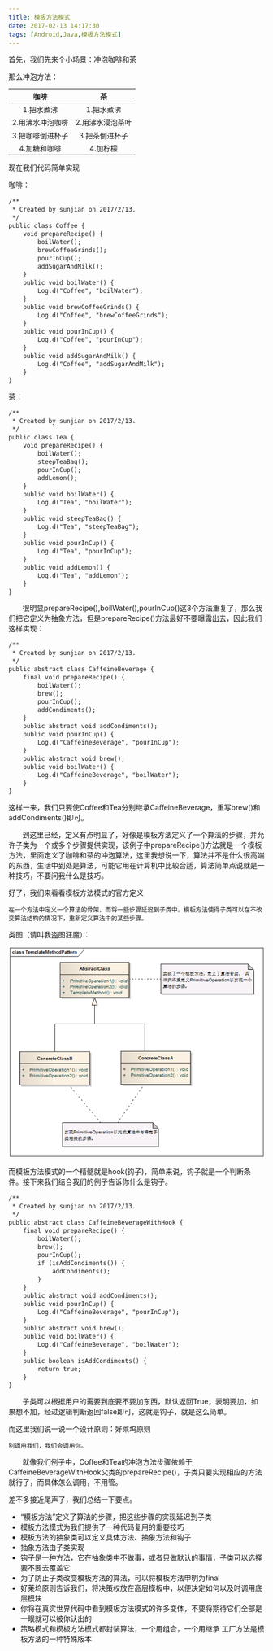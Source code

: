 ```yaml
---
title: 模板方法模式
date: 2017-02-13 14:17:30
tags: [Android,Java,模板方法模式]
---
```


首先，我们先来个小场景：冲泡咖啡和茶

那么冲泡方法：

|咖啡	|茶|
|:-:|:-:|
|1.把水煮沸	|1.把水煮沸|
|2.用沸水冲泡咖啡	|2.用沸水浸泡茶叶|
|3.把咖啡倒进杯子|	3.把茶倒进杯子|
|4.加糖和咖啡	|4.加柠檬|

现在我们代码简单实现

<!--  more-->

咖啡：

```
/**
 * Created by sunjian on 2017/2/13.
 */
public class Coffee {
    void prepareRecipe() {
        boilWater();
        brewCoffeeGrinds();
        pourInCup();
        addSugarAndMilk();
    }
    public void boilWater() {
        Log.d("Coffee", "boilWater");
    }
    public void brewCoffeeGrinds() {
        Log.d("Coffee", "brewCoffeeGrinds");
    }
    public void pourInCup() {
        Log.d("Coffee", "pourInCup");
    }
    public void addSugarAndMilk() {
        Log.d("Coffee", "addSugarAndMilk");
    }
}
```

茶：

```
/**
 * Created by sunjian on 2017/2/13.
 */
public class Tea {
    void prepareRecipe() {
        boilWater();
        steepTeaBag();
        pourInCup();
        addLemon();
    }
    public void boilWater() {
        Log.d("Tea", "boilWater");
    }
    public void steepTeaBag() {
        Log.d("Tea", "steepTeaBag");
    }
    public void pourInCup() {
        Log.d("Tea", "pourInCup");
    }
    public void addLemon() {
        Log.d("Tea", "addLemon");
    }
}
```

&nbsp;&nbsp;&nbsp;&nbsp;&nbsp;&nbsp;&nbsp;很明显prepareRecipe(),boilWater(),pourInCup()这3个方法重复了，那么我们把它定义为抽象方法，但是prepareRecipe()方法最好不要曝露出去，因此我们这样实现：

```
/**
 * Created by sunjian on 2017/2/13.
 */
public abstract class CaffeineBeverage {
    final void prepareRecipe() {
        boilWater();
        brew();
        pourInCup();
        addCondiments();
    }
    public abstract void addCondiments();
    public void pourInCup() {
        Log.d("CaffeineBeverage", "pourInCup");
    }
    public abstract void brew();
    public void boilWater() {
        Log.d("CaffeineBeverage", "boilWater");
    }
}
```

这样一来，我们只要使Coffee和Tea分别继承CaffeineBeverage，重写brew()和addCondiments()即可。

&nbsp;&nbsp;&nbsp;&nbsp;&nbsp;&nbsp;&nbsp;到这里已经，定义有点明显了，好像是模板方法定义了一个算法的步骤，并允许子类为一个或多个步骤提供实现，该例子中prepareRecipe()方法就是一个模板方法，里面定义了咖啡和茶的冲泡算法，这里我想说一下，算法并不是什么很高端的东西，生活中到处是算法，可能它用在计算机中比较合适，算法简单点说就是一种技巧，不要问我什么是技巧。

好了，我们来看看模板方法模式的官方定义

	在一个方法中定义一个算法的骨架，而将一些步骤延迟到子类中。模板方法使得子类可以在不改变算法结构的情况下，重新定义算法中的某些步骤。
	
类图（请叫我盗图狂魔）：

![](/img/concrete1.png)

而模板方法模式的一个精髓就是hook(钩子)，简单来说，钩子就是一个判断条件。接下来我们结合我们的例子告诉你什么是钩子。

```
/**
 * Created by sunjian on 2017/2/13.
 */
public abstract class CaffeineBeverageWithHook {
    final void prepareRecipe() {
        boilWater();
        brew();
        pourInCup();
        if (isAddCondiments()) {
            addCondiments();
        }
    }
    public abstract void addCondiments();
    public void pourInCup() {
        Log.d("CaffeineBeverage", "pourInCup");
    }
    public abstract void brew();
    public void boilWater() {
        Log.d("CaffeineBeverage", "boilWater");
    }
    public boolean isAddCondiments() {
        return true;
    }
}
```

&nbsp;&nbsp;&nbsp;&nbsp;&nbsp;&nbsp;&nbsp;子类可以根据用户的需要到底要不要加东西，默认返回True，表明要加，如果想不加，经过逻辑判断返回false即可，这就是钩子，就是这么简单。

而这里我们说一说一个设计原则：好莱坞原则

	别调用我们，我们会调用你。
	
&nbsp;&nbsp;&nbsp;&nbsp;&nbsp;&nbsp;&nbsp;就像我们例子中，Coffee和Tea的冲泡方法步骤依赖于CaffeineBeverageWithHook父类的prepareRecipe()，子类只要实现相应的方法就行了，而具体怎么调用，不用管。

差不多接近尾声了，我们总结一下要点。

* “模板方法”定义了算法的步骤，把这些步骤的实现延迟到子类
* 模板方法模式为我们提供了一种代码复用的重要技巧
* 模板方法的抽象类可以定义具体方法、抽象方法和钩子
* 抽象方法由子类实现
* 钩子是一种方法，它在抽象类中不做事，或者只做默认的事情，子类可以选择要不要去覆盖它
* 为了防止子类改变模板方法的算法，可以将模板方法申明为final
* 好莱坞原则告诉我们，将决策权放在高层模板中，以便决定如何以及时调用底层模块
* 你将在真实世界代码中看到模板方法模式的许多变体，不要将期待它们全部是一眼就可以被你认出的
* 策略模式和模板方法模式都封装算法，一个用组合，一个用继承
工厂方法是模板方法的一种特殊版本
